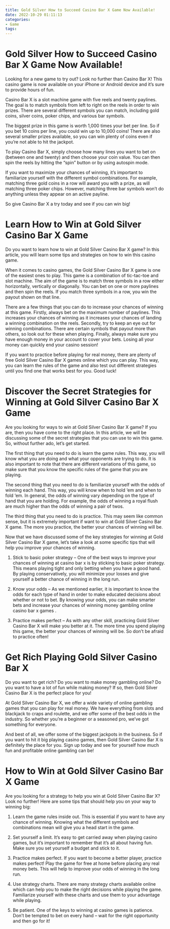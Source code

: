 ```yaml
---
title: Gold Silver How to Succeed Casino Bar X Game Now Available!
date: 2022-10-29 01:11:13
categories:
- Game
tags:
---
```



#  Gold Silver How to Succeed Casino Bar X Game Now Available!

Looking for a new game to try out? Look no further than Casino Bar X! This casino game is now available on your iPhone or Android device and it’s sure to provide hours of fun.

Casino Bar X is a slot machine game with five reels and twenty paylines. The goal is to match symbols from left to right on the reels in order to win prizes. There are several different symbols you can match, including gold coins, silver coins, poker chips, and various bar symbols.

The biggest prize in this game is worth 1,000 times your bet per line. So if you bet 10 coins per line, you could win up to 10,000 coins! There are also several smaller prizes available, so you can win plenty of coins even if you’re not able to hit the jackpot.

To play Casino Bar X, simply choose how many lines you want to bet on (between one and twenty) and then choose your coin value. You can then spin the reels by hitting the “spin” button or by using autospin mode.

If you want to maximize your chances of winning, it’s important to familiarize yourself with the different symbol combinations. For example, matching three gold coins in a row will award you with a prize, as will matching three poker chips. However, matching three bar symbols won’t do anything unless they appear on an active payline.

So give Casino Bar X a try today and see if you can win big!

#  Learn How to Win at Gold Silver Casino Bar X Game

Do you want to learn how to win at Gold Silver Casino Bar X game? In this article, you will learn some tips and strategies on how to win this casino game. 

When it comes to casino games, the Gold Silver Casino Bar X game is one of the easiest ones to play. This game is a combination of tic-tac-toe and slot machine. The aim of the game is to match three symbols in a row either horizontally, vertically or diagonally. You can bet on one or more paylines and then spin the reels. If you match three symbols in a row, you win the payout shown on that line.

There are a few things that you can do to increase your chances of winning at this game. Firstly, always bet on the maximum number of paylines. This increases your chances of winning as it increases your chances of landing a winning combination on the reels. Secondly, try to keep an eye out for winning combinations. There are certain symbols that payout more than others, so look out for these when playing. Finally, always make sure you have enough money in your account to cover your bets. Losing all your money can quickly end your casino session!

If you want to practice before playing for real money, there are plenty of free Gold Silver Casino Bar X games online which you can play. This way, you can learn the rules of the game and also test out different strategies until you find one that works best for you. Good luck!

#  Discover the Secret Strategies for Winning at Gold Silver Casino Bar X Game

Are you looking for ways to win at Gold Silver Casino Bar X game? If you are, then you have come to the right place. In this article, we will be discussing some of the secret strategies that you can use to win this game. So, without further ado, let’s get started.

The first thing that you need to do is learn the game rules. This way, you will know what you are doing and what your opponents are trying to do. It is also important to note that there are different variations of this game, so make sure that you know the specific rules of the game that you are playing.

The second thing that you need to do is familiarize yourself with the odds of winning each hand. This way, you will know when to hold ‘em and when to fold ‘em. In general, the odds of winning vary depending on the type of hand that you are holding. For example, the odds of winning a royal flush are much higher than the odds of winning a pair of twos.

The third thing that you need to do is practice. This may seem like common sense, but it is extremely important if want to win at Gold Silver Casino Bar X game. The more you practice, the better your chances of winning will be.

Now that we have discussed some of the key strategies for winning at Gold Silver Casino Bar X game, let’s take a look at some specific tips that will help you improve your chances of winning.

1) Stick to basic poker strategy – One of the best ways to improve your chances of winning at casino bar x is by sticking to basic poker strategy. This means playing tight and only betting when you have a good hand. By playing conservatively, you will minimize your losses and give yourself a better chance of winning in the long run.

2) Know your odds – As we mentioned earlier, it is important to know the odds for each type of hand in order to make educated decisions about whether or not to bet. By knowing your odds, you can make smarter bets and increase your chances of winning money gambling online casino bar x games .


3) Practice makes perfect – As with any other skill, practicing Gold Silver Casino Bar X will make you better at it. The more time you spend playing this game, the better your chances of winning will be. So don’t be afraid to practice often!

#  Get Rich Playing Gold Silver Casino Bar X 

Do you want to get rich? Do you want to make money gambling online? Do you want to have a lot of fun while making money? If so, then Gold Silver Casino Bar X is the perfect place for you!

At Gold Silver Casino Bar X, we offer a wide variety of online gambling games that you can play for real money. We have everything from slots and blackjack to craps and roulette, and we offer some of the best odds in the industry. So whether you’re a beginner or a seasoned pro, we’ve got something for everyone.

And best of all, we offer some of the biggest jackpots in the business. So if you want to hit it big playing casino games, then Gold Silver Casino Bar X is definitely the place for you. Sign up today and see for yourself how much fun and profitable online gambling can be!

#  How to Win at Gold Silver Casino Bar X Game

Are you looking for a strategy to help you win at Gold Silver Casino Bar X? Look no further! Here are some tips that should help you on your way to winning big:

1. Learn the game rules inside out. This is essential if you want to have any chance of winning. Knowing what the different symbols and combinations mean will give you a head start in the game.

2. Set yourself a limit. It’s easy to get carried away when playing casino games, but it’s important to remember that it’s all about having fun. Make sure you set yourself a budget and stick to it.

3. Practice makes perfect. If you want to become a better player, practice makes perfect! Play the game for free at home before placing any real money bets. This will help to improve your odds of winning in the long run.

4. Use strategy charts. There are many strategy charts available online which can help you to make the right decisions while playing the game. Familiarize yourself with these charts and use them to your advantage while playing.

5. Be patient. One of the keys to winning at casino games is patience. Don’t be tempted to bet on every hand – wait for the right opportunity and then go for it!